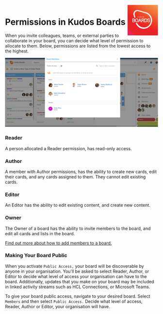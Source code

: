 <img style="float: right" src="/assets/images/boards-logo.jpg" height="100" alt="My Boards" />

# Permissions in Kudos Boards

When you invite colleagues, teams, or external parties to collaborate in your board, you can decide what level of permission to allocate to them. Below, permissions are listed from the lowest access to the highest.

![](/assets/boards/permissions.PNG)

### Reader
A person allocated a Reader permission, has read-only access.

### Author
A member with Author permissions, has the ability to create new cards, edit their cards, and any cards assigned to them. They cannot edit existing cards.

### Editor
An Editor has the ability to edit existing content, and create new content.

### Owner
The Owner of a board has the ability to invite members to the board,  and edit all cards and lists in the board.

[Find out more about how to add members to a board.](/boards/howto/adding-members-to-a-board)

### Making Your Board Public

When you activate `Public Access,` your board will be discoverable by anyone in your organisation. You'll be asked to select Reader, Author, or Editor to decide what level of access your organisation can have to the board. Additionally, updates that you make on your board may be included in linked activity streams such as HCL Connections, or Microsoft Teams.

To give your board public access, navigate to your desired board. Select `Members` and then select `Public Access.` Decide what level of access, Reader, Author or Editor, your organisation will have.  
